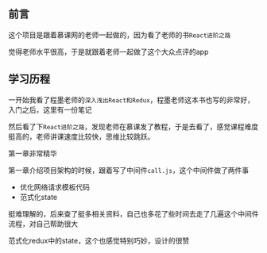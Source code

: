 ## 前言

这个项目是跟着慕课网的老师一起做的，因为看了老师的书`React进阶之路`

觉得老师水平很高，于是就跟着老师一起做了这个大众点评的app

## 学习历程

一开始我看了程墨老师的`深入浅出React和Redux`，程墨老师这本书也写的非常好，入门之后，这里有一份笔记[]()

然后看了下`React进阶之路`，发现老师在慕课发了教程，于是去看了，感觉课程难度挺高的，老师讲课速度比较快，思维比较跳跃。

第一章非常精华

第一章介绍项目架构的时候，跟着写了中间件`call.js`，这个中间件做了两件事
- 优化网络请求模板代码
- 范式化state

挺难理解的，后来查了挺多相关资料，自己也多花了些时间去走了几遍这个中间件流程，对自己帮助很大

范式化redux中的state，这个也感觉特别巧妙，设计的很赞